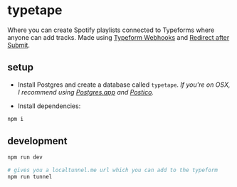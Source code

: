 typetape
===

Where you can create Spotify playlists connected to Typeforms where anyone can add tracks.
Made using [Typeform Webhooks](https://www.typeform.com/help/webhooks/) and [Redirect after Submit](https://www.typeform.com/help/redirect-after-submitting/).

## setup

 - Install Postgres and create a database called `typetape`. *If you're on OSX, I recommend using [Postgres.app](http://postgresapp.com/) and [Postico](https://eggerapps.at/postico/).*

- Install dependencies:
```sh
npm i
```

## development

```sh
npm run dev

# gives you a localtunnel.me url which you can add to the typeform
npm run tunnel
```
